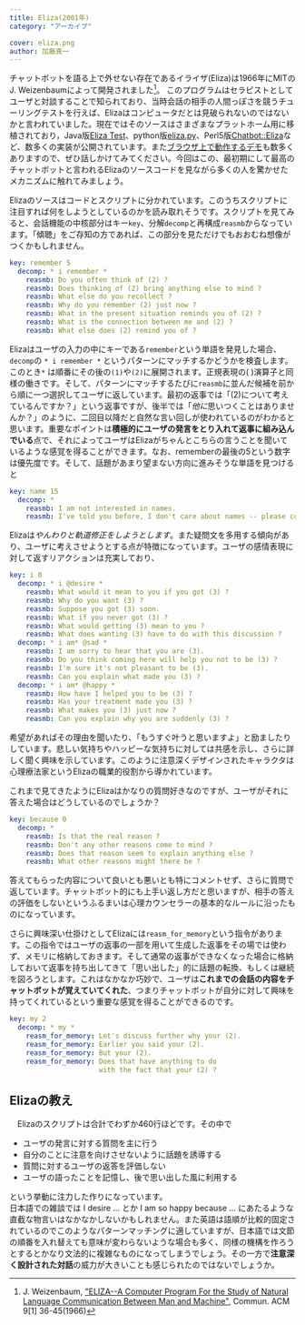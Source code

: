 ```yaml
---
title: Eliza(2001年)
category: "アーカイブ"

cover: eliza.png
author: 加藤真一
---
```

チャットボットを語る上で外せない存在であるイライザ(Eliza)は1966年にMITのJ. Weizenbaumによって開発されました[^1]。
このプログラムはセラピストとしてユーザと対談することで知られており、当時会話の相手の人間っぽさを競うチューリングテストを行えば、Elizaはコンピュータだとは見破られないのではないかと言われていました。現在ではそのソースはさまざまなプラットホーム用に移植されており，Java版[Eliza Test](http://chayden.net/eliza/Eliza.html)、python版[eliza.py](https://github.com/jezhiggins/eliza.py)、Perl5版[Chatbot::Eliza](https://metacpan.org/pod/Chatbot::Eliza)など、数多くの実装が公開されています。また[ブラウザ上で動作するデモ](http://psych.fullerton.edu/mbirnbaum/psych101/Eliza.htm)も数多くありますので、ぜひ話しかけてみてください。今回はこの、最初期にして最高のチャットボットと言われるElizaのソースコードを見ながら多くの人を驚かせたメカニズムに触れてみましょう。  

Elizaのソースはコードとスクリプトに分かれています。このうちスクリプトに注目すれば何をしようとしているのかを読み取れそうです。スクリプトを見てみると、会話機能の中核部分はキー`key`、分解`decomp`と再構成`reasmb`からなっています。「傾聴」をご存知の方であれば、この部分を見ただけでもおおむね想像がつくかもしれません。

```yaml
key: remember 5
  decomp: * i remember *
    reasmb: Do you often think of (2) ?
    reasmb: Does thinking of (2) bring anything else to mind ?
    reasmb: What else do you recollect ?
    reasmb: Why do you remember (2) just now ?
    reasmb: What in the present situation reminds you of (2) ?
    reasmb: What is the connection between me and (2) ?
    reasmb: What else does (2) remind you of ?
```
Elizaはユーザの入力の中にキーである`remember`という単語を発見した場合、`decomp`の `* i remember *` というパターンにマッチするかどうかを検査します。このとき`*` は順番にその後の`(1)`や`(2)`に展開されます。正規表現の( )演算子と同様の働きです。そして、パターンにマッチするたびに`reasmb`に並んだ候補を前から順に一つ選択してユーザに返しています。最初の返事では「(2)について考えているんですか？」という返事ですが、後半では「*他に*思いつくことはありませんか？」のように、二回目以降だと自然な言い回しが使われているのがわかると思います。重要なポイントは**積極的にユーザの発言をとり入れて返事に組み込んでいる**点で、それによってユーザはElizaがちゃんとこちらの言うことを聞いているような感覚を得ることができます。なお、rememberの最後の5という数字は優先度です。そして、話題があまり望まない方向に進みそうな単語を見つけると

```yaml
key: name 15
  decomp: *
    reasmb: I am not interested in names.
    reasmb: I've told you before, I don't care about names -- please continue.
```

Elizaは*やんわりと軌道修正をしようとします*。また疑問文を多用する傾向があり、ユーザに考えさせようとする点が特徴になっています。ユーザの感情表現に対して返すリアクションは充実しており、

```yaml
key: i 0
  decomp: * i @desire *
    reasmb: What would it mean to you if you got (3) ?
    reasmb: Why do you want (3) ?
    reasmb: Suppose you got (3) soon.
    reasmb: What if you never got (3) ?
    reasmb: What would getting (3) mean to you ?
    reasmb: What does wanting (3) have to do with this discussion ?
  decomp: * i am* @sad *
    reasmb: I am sorry to hear that you are (3).
    reasmb: Do you think coming here will help you not to be (3) ?
    reasmb: I'm sure it's not pleasant to be (3).
    reasmb: Can you explain what made you (3) ?
  decomp: * i am* @happy *
    reasmb: How have I helped you to be (3) ?
    reasmb: Has your treatment made you (3) ?
    reasmb: What makes you (3) just now ?
    reasmb: Can you explain why you are suddenly (3) ?
```

希望があればその理由を聞いたり、「もうすぐ叶うと思いますよ」と励ましたりしています。悲しい気持ちやハッピーな気持ちに対しては共感を示し、さらに詳しく聞く興味を示しています。このように注意深くデザインされたキャラクタは心理療法家というElizaの職業的役割から導かれています。  

これまで見てきたようにElizaはかなりの質問好きなのですが、ユーザがそれに答えた場合はどうしているのでしょうか？  

```yaml
key: because 0
  decomp: *
    reasmb: Is that the real reason ?
    reasmb: Don't any other reasons come to mind ?
    reasmb: Does that reason seem to explain anything else ?
    reasmb: What other reasons might there be ?
```

答えてもらった内容について良いとも悪いとも特にコメントせず、さらに質問で返しています。チャットボット的にも上手い返し方だと思いますが、相手の答えの評価をしないというふるまいは心理カウンセラーの基本的なルールに沿ったものになっています。 

さらに興味深い仕掛けとしてElizaには`reasm_for_memory`という指令があります。この指令ではユーザの返事の一部を用いて生成した返事をその場では使わず、メモリに格納しておきます。そして通常の返事ができなくなった場合に格納しておいて返事を持ち出してきて「思い出した」的に話題の転換、もしくは継続を図ろうとします。これはなかなか巧妙で、ユーザは**これまでの会話の内容をチャットボットが覚えていてくれた**、つまりチャットボットが自分に対して興味を持ってくれているという重要な感覚を得ることができるのです。

```yaml
key: my 2
  decomp: * my *
    reasm_for_memory: Let's discuss further why your (2).
    reasm_for_memory: Earlier you said your (2).
    reasm_for_memory: But your (2).
    reasm_for_memory: Does that have anything to do
                      with the fact that your (2) ?
```



## Elizaの教え

　Elizaのスクリプトは合計でわずか460行ほどです。その中で

* ユーザの発言に対する質問を主に行う
* 自分のことに注意を向けさせないように話題を誘導する
* 質問に対するユーザの返答を評価しない 
* ユーザの語ったことを記憶し、後で思い出した風に利用する

という挙動に注力した作りになっています。  
日本語での雑談では I desire ... とか I am so happy because ... にあたるような直截な物言いはなかなかしないかもしれません。また英語は語順が比較的固定されているのでこのようなパターンマッチングに適していますが、日本語では文節の順番を入れ替えても意味が変わらないような場合も多く、同様の機構を作ろうとするとかなり文法的に複雑なものになってしまうでしょう。その一方で**注意深く設計された対話**の威力が大きいことも感じられたのではないでしょうか。



[^1]: J. Weizenbaum, ["ELIZA--A Computer Program For the Study of Natural Language Communication Between Man and Machine"](https://www.csee.umbc.edu/courses/331/papers/eliza.html), Commun. ACM 9[1] 36-45(1966)